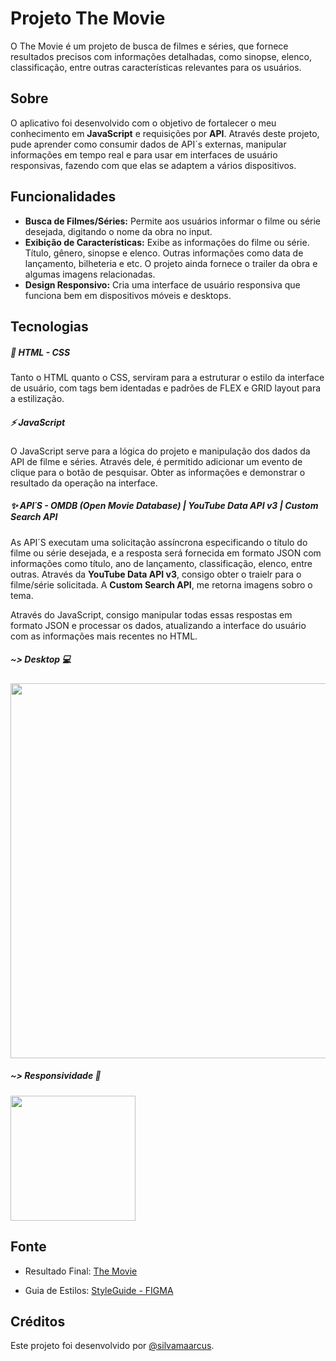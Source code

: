 # Projeto The Movie

O The Movie é um projeto de busca de filmes e séries, que fornece resultados precisos com informações detalhadas, como sinopse, elenco, classificação, entre outras características relevantes para os usuários.

## Sobre

O aplicativo foi desenvolvido com o objetivo de fortalecer o meu conhecimento em **JavaScript** e requisições por **API**. Através deste projeto, pude aprender como consumir dados de API´s externas, manipular informações em tempo real e para usar em interfaces de usuário responsivas, fazendo com que elas se adaptem a vários dispositivos.

## Funcionalidades

- **Busca de Filmes/Séries:** Permite aos usuários informar o filme ou série desejada, digitando o nome da obra no input.
- **Exibição de Características:** Exibe as informações do filme ou série. Título, gênero, sinopse e elenco. Outras informações como data de lançamento, bilheteria e etc. O projeto ainda fornece o trailer da obra e algumas imagens relacionadas. 
- **Design Responsivo:** Cria uma interface de usuário responsiva que funciona bem em dispositivos móveis e desktops.

## Tecnologias

##### 💄 HTML - CSS

Tanto o HTML quanto o CSS, serviram para a estruturar o estilo da interface de usuário, com tags bem identadas e padrões de FLEX e GRID layout para a estilização.

##### ⚡ JavaScript

O JavaScript serve para a lógica do projeto e manipulação dos dados da API de filme e séries. Através dele, é permitido adicionar um evento de clique para o botão de pesquisar. Obter as informações e demonstrar o resultado da operação na interface.

##### ✨ API´S - OMDB (Open Movie Database) | YouTube Data API v3 | Custom Search API 

As API´S executam uma solicitação assíncrona especificando o título do filme ou série desejada, e a resposta será fornecida em formato JSON com informações como título, ano de lançamento, classificação, elenco, entre outras. Através da **YouTube Data API v3**, consigo obter o traielr para o filme/série solicitada. A **Custom Search API**, me retorna imagens sobro o tema.

Através do JavaScript, consigo manipular todas essas respostas em formato JSON e processar os dados, atualizando a interface do usuário com as informações mais recentes no HTML. 

##### ~> Desktop 💻

<img src="https://user-images.githubusercontent.com/75142775/233868902-01b8fc93-bfae-4b77-b015-1ec9c777d672.gif" width = "600px"/>

##### ~> Responsividade 📱

<img src="https://user-images.githubusercontent.com/75142775/233868905-eaf7ec62-fdec-4c09-b63b-2f6e9d60045d.gif" width = "200px"/>

## Fonte
- Resultado Final: [The Movie](https://age-calculator-app-gamma.vercel.app/)

- Guia de Estilos: [StyleGuide - FIGMA](https://www.figma.com/file/MdcHIrTmtGoQK2yaICQwuH/TheFilme?node-id=3%3A919&t=s8AivcaORWFwINAD-1)

## Créditos
Este projeto foi desenvolvido por [@silvamaarcus](https://github.com/silvamaarcus).